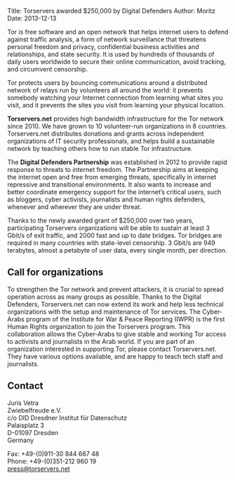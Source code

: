 Title:  Torservers awarded $250,000 by Digital Defenders 
Author: Moritz 
Date: 2013-12-13

Tor is free software and an open network that helps internet users to defend against traffic analysis, a form of network surveillance that threatens personal freedom and privacy, confidential business activities and relationships, and state security. It is used by hundreds of thousands of daily users worldwide to secure their online communication, avoid tracking, and circumvent censorship.

Tor protects users by bouncing communications around a distributed network of relays run by volunteers all around the world: it prevents somebody watching your Internet connection from learning what sites you visit, and it prevents the sites you visit from learning your physical location.

**Torservers.net** provides high bandwidth infrastructure for the Tor network since 2010. We have grown to 10 volunteer-run organizations in 8 countries. Torservers.net distributes donations and grants across independent organizations of IT security professionals, and helps build a sustainable network by teaching others how to run stable Tor infrastructure.

The **Digital Defenders Partnership** was established in 2012 to provide rapid response to threats to internet freedom. The Partnership aims at keeping the internet open and free from emerging threats, specifically in internet repressive and transitional environments. It also wants to increase and better coordinate emergency support for the internet’s critical users, such as bloggers, cyber activists, journalists and human rights defenders, whenever and wherever they are under threat. 

Thanks to the newly awarded grant of $250,000 over two years, participating Torservers organizations will be able to sustain at least 3 Gbit/s of exit traffic, and 2000 fast and up to date bridges. Tor bridges are required in many countries with state-level censorship. 3 Gbit/s are 949 terabytes, almost a petabyte of user data, every single month, per direction. 

## Call for organizations

To strengthen the Tor network and prevent attackers, it is crucial to spread operation across as many groups as possible. Thanks to the Digital Defenders, Torservers.net can now extend its work and help less technical organizations with the setup and maintenance of Tor services. The Cyber-Arabs program of the Institute for War & Peace Reporting (IWPR) is the first Human Rights organization to join the Torservers program. This collaboration allows the Cyber-Arabs to give
stable and working Tor access to activists and journalists in the Arab world. If you are part of an organization interested in supporting Tor, please contact Torservers.net. They have various options available, and are happy to teach tech staff and journalists.

## Contact

Juris Vetra<br/>
Zwiebelfreude e.V.<br/>
c/o DID Dresdner Institut für Datenschutz<br/>
Palaisplatz 3<br/>
D-01097 Dresden<br>
Germany

Fax: +49-(0)911-30 844 667 48<br/>
Phone: +49-(0)351-212 960 19<br/>
<press@torservers.net>
